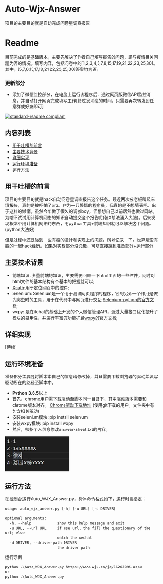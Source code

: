 # Auto-Wjx-Answer
项目的主要目的就是自动完成问卷星调查报告

# Readme
目前完成的是基础版本，主要先解决了作者自己填写报告的问题，即与疫情相关问题为否的情况。填写内容，包括问卷中的[1,2,3,4,5,7,8,15,17,19,21,22,23,25,30]。其中，[5,7,8,15,17,19,21,22,23,25,30]答案均为否。

### 更新部分
- 添加了微信监控部分，在电脑上运行该程序后，通过网页版微信API监控消息，并自动打开网页完成填写工作[错过发消息的时间，只需要再次转发到任意群或好友即可]

[![standard-readme compliant](https://img.shields.io/badge/readme%20style-standard-brightgreen.svg?style=flat-square)](https://github.com/RichardLitt/standard-readme)

## 内容列表
- [用于吐槽的前言](#吐槽)
- [主要技术背景](#主要技术背景)
- [详细实现](#详细实现)
- [运行环境准备](#运行环境准备)
- [运行方法](#运行方法)

## 用于吐槽的前言
项目的主要目的就是hack自动问卷星调查报告这个任务。最近两次被老板叫起床填报告，真的是被吓怕了orz。作为一只懒惰的程序员，我真的是不想填表啊。出于这样的懒惰，虽然今年做了很久的调参boy，但想想自己以前居然也做过网站。为啥不试试用计算机网络的知识自动提交这个报告呢(装X想法涌入大脑)。后来发现根本不用计算机网络的东西，用python工具+前端知识就可以解决这个问题。(python大法好)

但是过程中还是碰到一些有趣的设计和实现上的问题，所以记录一下，也算是蛮有趣的一起hack经历。如果对实现部分没兴趣，可以直接跳到准备部分+运行部分


## 主要技术背景
- 前端知识: 少量前端的知识，主要需要回顾一下html里面的一些控件，同时对html文件的基本结构有个基本的把握就可以;
- [Xpath](https://zh.wikipedia.org/wiki/XPath):用于定位网页中的控件;
- Selenium: Selenium是一个用于测试网页程序的程序，它的另外一个作用是做为爬虫时的工具，用于在代码中与网页进行交互;[Selenium-python的官方文档](https://selenium-python-zh.readthedocs.io/en/latest/index.html);
- wxpy: 是在itchat的基础上开发的个人微信管理API，通过大量接口优化提升了模块的易用性，并进行丰富的功能扩展[wxpy的官方文档](https://wxpy.readthedocs.io/zh/latest/index.html);


## 详细实现
[待续]


## 运行环境准备
准备部分主要是将脚本中自己的信息给修改掉，并且需要下载浏览器的驱动并填写驱动所在的路径至脚本中。
- **Python 3.6.5**以上
- 首先，chrome用户需下载驱动至脚本同一目录下，其中驱动版本需要和chrome版本对齐。
[Chrome驱动下载地址](https://sites.google.com/a/chromium.org/chromedriver/downloads)
(使用git下载的用户，文件夹中有包含相关驱动)
- 安装selenium模块: pip install selenium
- 安装wxpy模块: pip install wxpy
- 然后，根据个人信息修改answer-sheet.txt的内容。

![image](https://github.com/ShipXu/Auto-Wjx-Answer/blob/master/images/person%20info.JPG)



## 运行方法
在控制台运行Auto_WJX_Answer.py，具体命令格式如下，运行时需指定：
```
usage: auto_wjx_answer.py [-h] [-u URL] [-d DRIVER]

optional arguments:
  -h, --help            show this help message and exit
  -u URL, --url URL     if use url, the fill the questionary of the url; else
                        watch the wechat
  -d DRIVER, --driver-path DRIVER
                        the driver path
```

运行示例
```
python .\Auto_WJX_Answer.py https://www.wjx.cn/jq/56203095.aspx
or
python .\Auto_WJX_Answer.py
```
